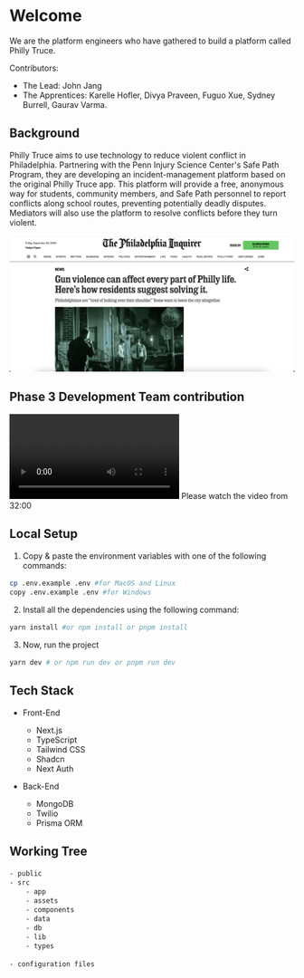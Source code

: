 # Welcome

We are the platform engineers who have gathered to build a platform called Philly Truce.

Contributors:

- The Lead: John Jang
- The Apprentices: Karelle Hofler, Divya Praveen, Fuguo Xue, Sydney Burrell, Gaurav Varma.

## Background

Philly Truce aims to use technology to reduce violent conflict in Philadelphia. Partnering with the Penn Injury Science Center's Safe Path Program, they are developing an incident-management platform based on the original Philly Truce app. This platform will provide a free, anonymous way for students, community members, and Safe Path personnel to report conflicts along school routes, preventing potentially deadly disputes. Mediators will also use the platform to resolve conflicts before they turn violent.

![Philly Truce Violence](./src/assets/philly-issue.png)

## Phase 3 Development Team contribution

![Philly Truce Phase 3 Development Team Achievement](./src/assets/phase-3-achievement.mp4) Please watch the video from 32:00

## Local Setup

1. Copy & paste the environment variables with one of the following commands:

```bash
cp .env.example .env #for MacOS and Linux
copy .env.example .env #for Windows
```

2. Install all the dependencies using the following command:

```bash
yarn install #or npm install or pnpm install
```

3. Now, run the project

```bash
yarn dev # or npm run dev or pnpm run dev
```

## Tech Stack

- Front-End

  - Next.js
  - TypeScript
  - Tailwind CSS
  - Shadcn
  - Next Auth

- Back-End
  - MongoDB
  - Twilio
  - Prisma ORM

## Working Tree

```
- public
- src
    - app
    - assets
    - components
    - data
    - db
    - lib
    - types

- configuration files
```
